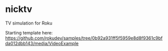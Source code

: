 # nicktv
TV simulation for Roku

Starting template here: https://github.com/rokudev/samples/tree/0b92a931ff5f5959e8d8f9361c9bfda012dbb143/media/VideoExample
